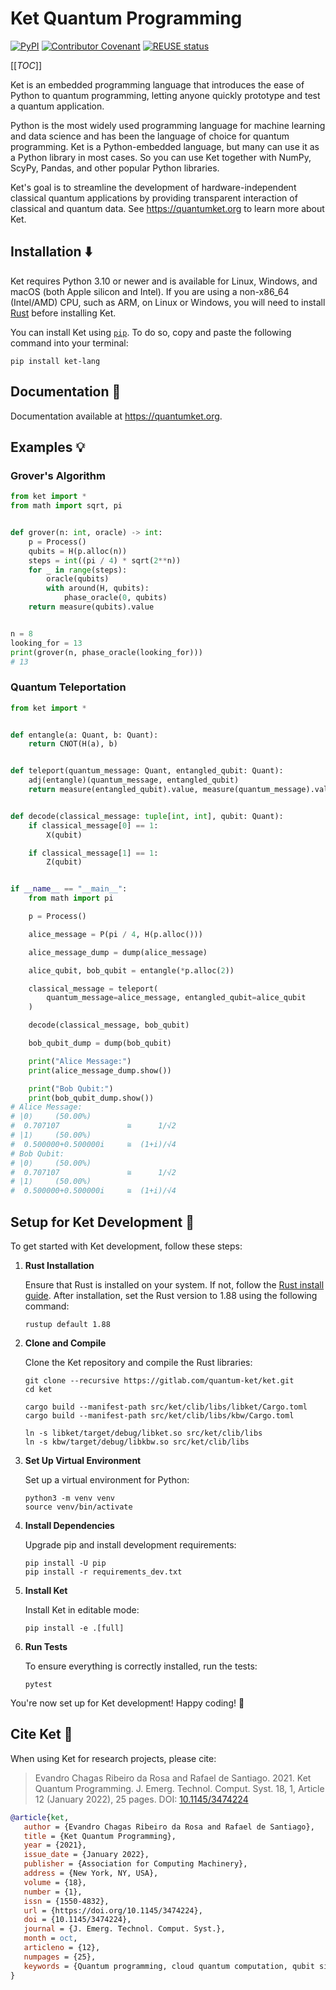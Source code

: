 <!--
SPDX-FileCopyrightText: 2020 Evandro Chagas Ribeiro da Rosa <evandro@quantuloop.com>
SPDX-FileCopyrightText: 2020 Rafael de Santiago <r.santiago@ufsc.br>

SPDX-License-Identifier: Apache-2.0
-->

# Ket Quantum Programming

[![PyPI](https://img.shields.io/pypi/v/ket-lang.svg)](https://pypi.org/project/ket-lang/)
[![Contributor Covenant](https://img.shields.io/badge/Contributor%20Covenant-2.1-4baaaa.svg)](CODE_OF_CONDUCT.md)
[![REUSE status](https://api.reuse.software/badge/gitlab.com/quantum-ket/ket)](https://api.reuse.software/info/gitlab.com/quantum-ket/ket)

[[_TOC_]]

Ket is an embedded programming language that introduces the ease of Python to quantum programming, letting anyone quickly prototype and test a quantum application.

Python is the most widely used programming language for machine learning and data science and has been the language of choice for quantum programming. Ket is a Python-embedded language, but many can use it as a Python library in most cases. So you can use Ket together with NumPy, ScyPy, Pandas, and other popular Python libraries.

Ket's goal is to streamline the development of hardware-independent classical quantum applications by providing transparent interaction of classical and quantum data. See <https://quantumket.org> to learn more about Ket.

## Installation :arrow_down:

Ket requires Python 3.10 or newer and is available for Linux, Windows, and macOS (both Apple silicon and Intel). If you are using a non-x86_64 (Intel/AMD) CPU, such as ARM, on Linux or Windows, you will need to install [Rust](https://www.rust-lang.org/tools/install) before installing Ket.

You can install Ket using [`pip`](https://pip.pypa.io/en/stable/user_guide/). To do so, copy and paste the following command into your terminal:

```shell
pip install ket-lang
```

## Documentation :scroll:

Documentation available at <https://quantumket.org>.

## Examples :bulb:

### Grover's Algorithm

```py
from ket import *
from math import sqrt, pi


def grover(n: int, oracle) -> int:
    p = Process()
    qubits = H(p.alloc(n))
    steps = int((pi / 4) * sqrt(2**n))
    for _ in range(steps):
        oracle(qubits)
        with around(H, qubits):
            phase_oracle(0, qubits)
    return measure(qubits).value


n = 8
looking_for = 13
print(grover(n, phase_oracle(looking_for)))
# 13
```

### Quantum Teleportation

```py
from ket import *


def entangle(a: Quant, b: Quant):
    return CNOT(H(a), b)


def teleport(quantum_message: Quant, entangled_qubit: Quant):
    adj(entangle)(quantum_message, entangled_qubit)
    return measure(entangled_qubit).value, measure(quantum_message).value


def decode(classical_message: tuple[int, int], qubit: Quant):
    if classical_message[0] == 1:
        X(qubit)

    if classical_message[1] == 1:
        Z(qubit)


if __name__ == "__main__":
    from math import pi

    p = Process()

    alice_message = P(pi / 4, H(p.alloc()))

    alice_message_dump = dump(alice_message)

    alice_qubit, bob_qubit = entangle(*p.alloc(2))

    classical_message = teleport(
        quantum_message=alice_message, entangled_qubit=alice_qubit
    )

    decode(classical_message, bob_qubit)

    bob_qubit_dump = dump(bob_qubit)

    print("Alice Message:")
    print(alice_message_dump.show())

    print("Bob Qubit:")
    print(bob_qubit_dump.show())
# Alice Message:
# |0⟩     (50.00%)
#  0.707107               ≅      1/√2
# |1⟩     (50.00%)
#  0.500000+0.500000i     ≅  (1+i)/√4
# Bob Qubit:
# |0⟩     (50.00%)
#  0.707107               ≅      1/√2
# |1⟩     (50.00%)
#  0.500000+0.500000i     ≅  (1+i)/√4
```

## Setup for Ket Development :hammer:

To get started with Ket development, follow these steps:

1. **Rust Installation**
  
    Ensure that Rust is installed on your system. If not, follow the [Rust install guide](https://www.rust-lang.org/tools/install). After installation, set the Rust version to 1.88 using the following command:

    ```shell
    rustup default 1.88
    ```

2. **Clone and Compile**

    Clone the Ket repository and compile the Rust libraries:

    ```shell
    git clone --recursive https://gitlab.com/quantum-ket/ket.git
    cd ket

    cargo build --manifest-path src/ket/clib/libs/libket/Cargo.toml
    cargo build --manifest-path src/ket/clib/libs/kbw/Cargo.toml

    ln -s libket/target/debug/libket.so src/ket/clib/libs
    ln -s kbw/target/debug/libkbw.so src/ket/clib/libs
    ```

3. **Set Up Virtual Environment**

    Set up a virtual environment for Python:

    ```shell
    python3 -m venv venv
    source venv/bin/activate
    ```

4. **Install Dependencies**

    Upgrade pip and install development requirements:

    ```shell
    pip install -U pip
    pip install -r requirements_dev.txt
    ```

5. **Install Ket**

    Install Ket in editable mode:

    ```shell
    pip install -e .[full]
    ```

6. **Run Tests**

    To ensure everything is correctly installed, run the tests:

    ```shell
    pytest
    ```

You're now set up for Ket development! Happy coding! 🚀

## Cite Ket :book:

When using Ket for research projects, please cite:

> Evandro Chagas Ribeiro da Rosa and Rafael de Santiago. 2021. Ket Quantum Programming. J. Emerg. Technol. Comput. Syst. 18, 1, Article 12 (January 2022), 25 pages. DOI: [10.1145/3474224](https://doi.org/10.1145/3474224)

```bibtex
@article{ket,
   author = {Evandro Chagas Ribeiro da Rosa and Rafael de Santiago},
   title = {Ket Quantum Programming},
   year = {2021},
   issue_date = {January 2022},
   publisher = {Association for Computing Machinery},
   address = {New York, NY, USA},
   volume = {18},
   number = {1},
   issn = {1550-4832},
   url = {https://doi.org/10.1145/3474224},
   doi = {10.1145/3474224},
   journal = {J. Emerg. Technol. Comput. Syst.},
   month = oct,
   articleno = {12},
   numpages = {25},
   keywords = {Quantum programming, cloud quantum computation, qubit simulation}
}
```
